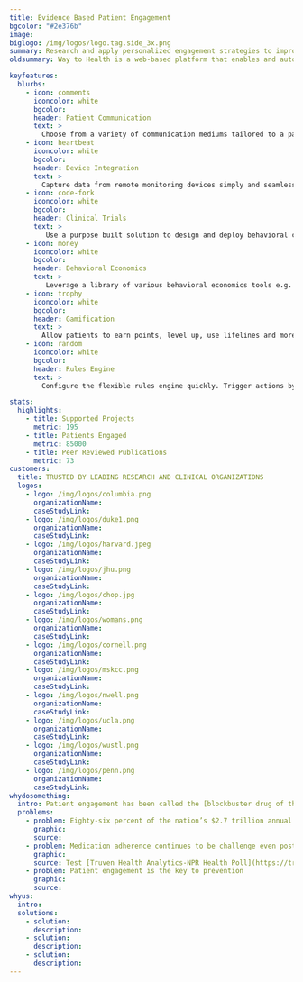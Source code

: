 ```yaml
---
title: Evidence Based Patient Engagement
bgcolor: "#2e376b"
image:
biglogo: /img/logos/logo.tag.side_3x.png 
summary: Research and apply personalized engagement strategies to improve health outcomes
oldsummary: Way to Health is a web-based platform that enables and automates research into healthy behavior interventions. Interventions found to be successful can be applied to various populations and rolled out at scale quickly.

keyfeatures:
  blurbs:
    - icon: comments
      iconcolor: white 
      bgcolor: 
      header: Patient Communication
      text: >
        Choose from a variety of communication mediums tailored to a patient's preference. Include peers or support partners. 
    - icon: heartbeat
      iconcolor: white 
      bgcolor: 
      header: Device Integration
      text: >
        Capture data from remote monitoring devices simply and seamlessly, enabling scalable, integrated and personalized initiatives.
    - icon: code-fork
      iconcolor: white 
      bgcolor: 
      header: Clinical Trials
      text: >
         Use a purpose built solution to design and deploy behavioral change and interventional (automated hovering) research.
    - icon: money
      iconcolor: white 
      bgcolor: 
      header: Behavioral Economics
      text: >
         Leverage a library of various behavioral economics tools e.g. social and financial incentives to nudge or change behavior.
    - icon: trophy
      iconcolor: white 
      bgcolor: 
      header: Gamification
      text: >
        Allow patients to earn points, level up, use lifelines and more. Combine with peers or support partners and see higher engagement. 
    - icon: random
      iconcolor: white 
      bgcolor: 
      header: Rules Engine
      text: >
        Configure the flexible rules engine quickly. Trigger actions by time or data captured from patients via messages, devices or EHR data.

stats:
  highlights:
    - title: Supported Projects
      metric: 195
    - title: Patients Engaged
      metric: 85000
    - title: Peer Reviewed Publications
      metric: 73
customers:
  title: TRUSTED BY LEADING RESEARCH AND CLINICAL ORGANIZATIONS
  logos:
    - logo: /img/logos/columbia.png
      organizationName: 
      caseStudyLink:
    - logo: /img/logos/duke1.png
      organizationName: 
      caseStudyLink:
    - logo: /img/logos/harvard.jpeg
      organizationName: 
      caseStudyLink:
    - logo: /img/logos/jhu.png
      organizationName: 
      caseStudyLink:
    - logo: /img/logos/chop.jpg
      organizationName: 
      caseStudyLink:
    - logo: /img/logos/womans.png
      organizationName: 
      caseStudyLink:
    - logo: /img/logos/cornell.png
      organizationName:  
      caseStudyLink:
    - logo: /img/logos/mskcc.png
      organizationName: 
      caseStudyLink:
    - logo: /img/logos/nwell.png
      organizationName: 
      caseStudyLink:
    - logo: /img/logos/ucla.png
      organizationName: 
      caseStudyLink:
    - logo: /img/logos/wustl.png
      organizationName: 
      caseStudyLink:
    - logo: /img/logos/penn.png
      organizationName: 
      caseStudyLink:      
whydosomething:
  intro: Patient engagement has been called the [blockbuster drug of the 21st century](http://healthstandards.com/blog/2012/08/28/drug-of-the-century/). But it continues to elude a solution and in the meantime, the problem continues to grow. 
  problems:
    - problem: Eighty-six percent of the nation’s $2.7 trillion annual health care expenditures are for people with chronic and mental health conditions.
      graphic:
      source:
    - problem: Medication adherence continues to be challenge even post fill. 
      graphic:
      source: Test [Truven Health Analytics-NPR Health Poll](https://truvenhealth.com/media-room/press-releases/detail/prid/209/truven-health-analytics-npr-health-poll-finds-cost-is-top-cause-of-unfilled-prescriptions)
    - problem: Patient engagement is the key to prevention
      graphic:
      source: 
whyus:
  intro: 
  solutions:
    - solution:
      description:
    - solution:
      description:
    - solution:
      description:
---
```

